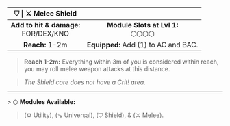 
|           ⛉ \| ⚔ Melee Shield           |                                      |
| :-------------------------------------: | :----------------------------------: |
| **Add to hit & damage:**<br>FOR/DEX/KNO |  **Module Slots at Lvl 1:**<br>⬡⬡⬡⬡  |
|             **Reach:** 1-2m             | **Equipped:** Add (1) to AC and BAC. |

>**Reach 1-2m:** Everything within 3m of you is considered within reach, you may roll melee weapon attacks at this distance.  

>*The Shield core does not have a Crit! area.*

---

\> ⬡ **Modules Available:**  
>(⚙ Utility), (⇘ Universal), (⛉ Shield), & (⚔ Melee).
